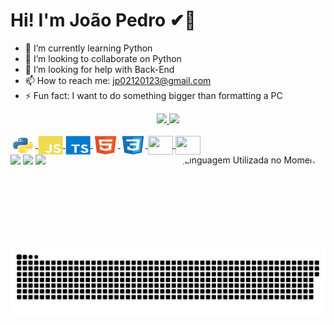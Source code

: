 # Hi! I'm João Pedro ✔👋

- 🌱 I’m currently learning Python
- 👯 I’m looking to collaborate on Python 
- 🤔 I’m looking for help with Back-End 
- 📫 How to reach me: jp02120123@gmail.com
- ⚡ Fun fact: I want to do something bigger than formatting a PC
<div align="center">
  <a href="https://github.com/JPMoreiraAquino">
  <img height="180em" src="https://github-readme-stats.vercel.app/api?username=JPMoreiraAquino&show_icons=True&theme=dracula&include_all_commits=true&count_private=true"/>
  <img height="180em" src="https://github-readme-stats.vercel.app/api/top-langs/?username=JPMoreiraAquino&layout=compact&langs_count=7&theme=dracula"/>
</div>
  <div style="display: inline_block"><br>
  <img align="center" alt="JP-Python" height="30" width="40" src="https://raw.githubusercontent.com/devicons/devicon/master/icons/python/python-original.svg">
  <img align="center" alt="JP-Js" height="30" width="40" src="https://raw.githubusercontent.com/devicons/devicon/master/icons/javascript/javascript-plain.svg">
  <img align="center" alt="JP-Ts" height="30" width="40" src="https://raw.githubusercontent.com/devicons/devicon/master/icons/typescript/typescript-plain.svg">
  <img align="center" alt="JP-HTML" height="30" width="40" src="https://raw.githubusercontent.com/devicons/devicon/master/icons/html5/html5-original.svg">
  <img align="center" alt="JP-CSS" height="30" width="40" src="https://raw.githubusercontent.com/devicons/devicon/master/icons/css3/css3-original.svg">
  <img align="center" alt"JP-Nodejs" height="30" width="40" src="https://cdn.jsdelivr.net/gh/devicons/devicon/icons/nodejs/nodejs-original-wordmark.svg">
  <img align="center" alt"JP-Nodejs" height="30" width="40" src="https://cdn.jsdelivr.net/gh/devicons/devicon/icons/mysql/mysql-original-wordmark.svg"/>
  <img align="right" alt=" Linguagem Utilizada no Momento!" height="150" style="border-radius:50px;" src="https://www.tshirtgeek.com.br/wp-content/uploads/2021/03/com001.jpg">
    
    
</div>
 <div> 
  <a href="https://www.youtube.com/channel/UCK2deOyGLojnZF9fHzngr6g" target="_blank"><img src="https://img.shields.io/badge/YouTube-FF0000?style=for-the-badge&logo=youtube&logoColor=white" target=""></a>
  <a href="https://www.instagram.com/jpm_021/" target="_blank"><img src="https://img.shields.io/badge/-Instagram-%23E4405F?style=for-the-badge&logo=instagram&logoColor=white" target="_blank"></a>
  <a href="https://www.linkedin.com/in/joao-pedro-455b79203/" target="_blank"><img src="https://img.shields.io/badge/-LinkedIn-%230077B5?style=for-the-badge&logo=linkedin&logoColor=white" target="_blank"></a> 
 
   ![Snake animation](https://github.com/JPMoreiraAquino/JPMoreiraAquino/blob/output/github-contribution-grid-snake.svg)
 
</div>
  
